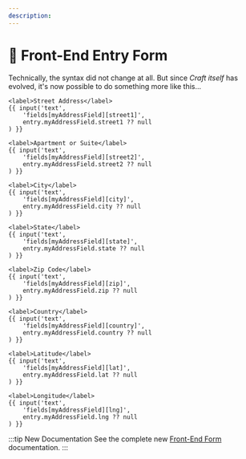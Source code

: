 ```yaml
---
description:
---
```


# 🔧 Front-End Entry Form

<update-message/>

Technically, the syntax did not change at all. But since _Craft itself_ has evolved, it's now possible to do something more like this...

```twig
<label>Street Address</label>
{{ input('text',
    'fields[myAddressField][street1]',
    entry.myAddressField.street1 ?? null
) }}

<label>Apartment or Suite</label>
{{ input('text',
    'fields[myAddressField][street2]',
    entry.myAddressField.street2 ?? null
) }}

<label>City</label>
{{ input('text',
    'fields[myAddressField][city]',
    entry.myAddressField.city ?? null
) }}

<label>State</label>
{{ input('text',
    'fields[myAddressField][state]',
    entry.myAddressField.state ?? null
) }}

<label>Zip Code</label>
{{ input('text',
    'fields[myAddressField][zip]',
    entry.myAddressField.zip ?? null
) }}

<label>Country</label>
{{ input('text',
    'fields[myAddressField][country]',
    entry.myAddressField.country ?? null
) }}

<label>Latitude</label>
{{ input('text',
    'fields[myAddressField][lat]',
    entry.myAddressField.lat ?? null
) }}

<label>Longitude</label>
{{ input('text',
    'fields[myAddressField][lng]',
    entry.myAddressField.lng ?? null
) }}
```

:::tip New Documentation
See the complete new [Front-End Form](/address-field/front-end-form/) documentation.
:::
